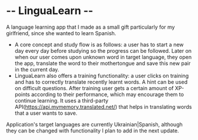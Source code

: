 # -- LinguaLearn --

A language learning app that I made as a small gift particularly for my girlfriend, since she wanted to learn Spanish. 
- A core concept and study flow is as follows: a user has to start a new day every day before studying so the progress can be followed. Later on when our user comes upon unknown word in target language, they open the app, translate the word to their mothertongue and save this new pair in the current day. 
- LinguaLearn also offers a training functionality: a user clicks on training and has to correctly translate recently learnt words. A hint can be used on difficult questions. After training user gets a certain amount of XP-points according to their performance, which may encourage them to continue learning.
It uses a third-party API(https://api.mymemory.translated.net/) that helps in translating words that a user wants to save.

Application's target languages are currently Ukrainian|Spanish, although they can be changed with functionality I plan to add in the next update.
